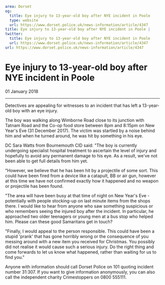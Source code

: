 ```yaml
area: Dorset
og:
  title: Eye injury to 13-year-old boy after NYE incident in Poole
  type: website
  url: https://www.dorset.police.uk/news-information/article/4347
title: Eye injury to 13-year-old boy after NYE incident in Poole |
twitter:
  title: Eye injury to 13-year-old boy after NYE incident in Poole
  url: https://www.dorset.police.uk/news-information/article/4347
url: https://www.dorset.police.uk/news-information/article/4347
```

# Eye injury to 13-year-old boy after NYE incident in Poole

01 January 2018

* * *

Detectives are appealing for witnesses to an incident that has left a 13-year-old boy with an eye injury.

The boy was walking along Wimborne Road close to its junction with Tatnam Road and the Co-op food store between 8pm and 8:15pm on New Year's Eve (31 December 2017). The victim was startled by a noise behind him and when he turned around, he was hit by something in his eye.

DC Sara Watts from Bournemouth CID said: "The boy is currently undergoing specialist hospital treatment to ascertain the level of injury and hopefully to avoid any permanent damage to his eye. As a result, we've not been able to get full details from him yet.

"However, we believe that he has been hit by a projectile of some sort. This could have been fired from a device like a catapult, BB or air gun, however at this time we have not confirmed exactly how it happened and no weapon or projectile has been found.

"The area will have been busy at that time of night on New Year's Eve - potentially with people stocking-up on last minute items from the shops there. I would like to hear from anyone who saw something suspicious or who remembers seeing the injured boy after the incident. In particular, he approached two older teenagers or young men at a bus stop who helped him. Please can these good Samaritans get in touch?

"Finally, I would appeal to the person responsible. This could have been a stupid 'prank' that has gone horribly wrong or the consequence of you messing around with a new item you received for Christmas. You possibly did not realise it would cause such a serious injury. Do the right thing and come forwards to let us know what happened, rather than waiting for us to find you."

Anyone with information should call Dorset Police on 101 quoting incident number 31:307. If you want to give information anonymously, you can also call the independent charity Crimestoppers on 0800 555111.
